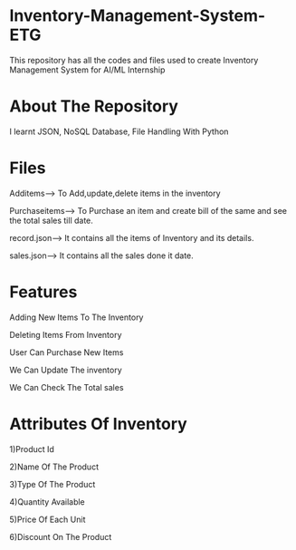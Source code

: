 # Inventory-Management-System-ETG
This repository has all the codes and files used to create Inventory Management System for AI/ML Internship 
# About The Repository 
I learnt JSON, NoSQL Database, File Handling With Python
# Files
Additems--> To Add,update,delete items in the inventory

Purchaseitems--> To Purchase an item and create bill of the same and see the total sales till date.

record.json--> It contains all the items of Inventory and its details.

sales.json--> It contains all the sales done it date.

# Features 
Adding New Items To The Inventory

Deleting Items From Inventory

User Can Purchase New Items

We Can Update The inventory

We Can Check The Total sales 
# Attributes Of Inventory
1)Product Id

2)Name Of The Product

3)Type Of The Product

4)Quantity Available

5)Price Of Each Unit

6)Discount On The Product
